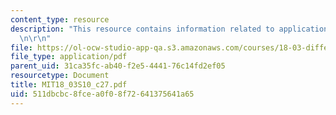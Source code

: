 ```yaml
---
content_type: resource
description: "This resource contains information related to application to ODEs. \r\
  \n\r\n"
file: https://ol-ocw-studio-app-qa.s3.amazonaws.com/courses/18-03-differential-equations-spring-2010/511dbcbc8fcea0f08f72641375641a65_MIT18_03S10_c27.pdf
file_type: application/pdf
parent_uid: 31ca35fc-ab40-f2e5-4441-76c14fd2ef05
resourcetype: Document
title: MIT18_03S10_c27.pdf
uid: 511dbcbc-8fce-a0f0-8f72-641375641a65
---
```

